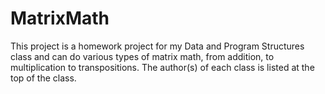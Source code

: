 # MatrixMath
This project is a homework project for my Data and Program Structures class and can do various types of matrix math, from addition, to multiplication to transpositions. 
The author(s) of each class is listed at the top of the class.
